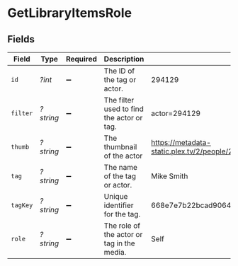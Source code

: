# GetLibraryItemsRole


## Fields

| Field                                                                         | Type                                                                          | Required                                                                      | Description                                                                   | Example                                                                       |
| ----------------------------------------------------------------------------- | ----------------------------------------------------------------------------- | ----------------------------------------------------------------------------- | ----------------------------------------------------------------------------- | ----------------------------------------------------------------------------- |
| `id`                                                                          | *?int*                                                                        | :heavy_minus_sign:                                                            | The ID of the tag or actor.                                                   | 294129                                                                        |
| `filter`                                                                      | *?string*                                                                     | :heavy_minus_sign:                                                            | The filter used to find the actor or tag.                                     | actor=294129                                                                  |
| `thumb`                                                                       | *?string*                                                                     | :heavy_minus_sign:                                                            | The thumbnail of the actor                                                    | https://metadata-static.plex.tv/2/people/27b85844536c39f3f9ac943aaad46608.jpg |
| `tag`                                                                         | *?string*                                                                     | :heavy_minus_sign:                                                            | The name of the tag or actor.                                                 | Mike Smith                                                                    |
| `tagKey`                                                                      | *?string*                                                                     | :heavy_minus_sign:                                                            | Unique identifier for the tag.                                                | 668e7e7b22bcad9064350c91                                                      |
| `role`                                                                        | *?string*                                                                     | :heavy_minus_sign:                                                            | The role of the actor or tag in the media.                                    | Self                                                                          |